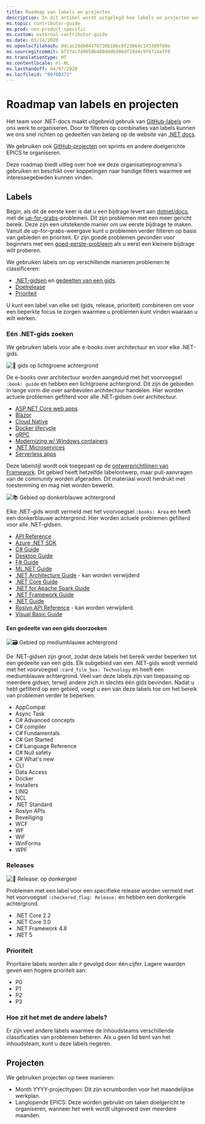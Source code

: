 ```yaml
---
title: Roadmap van labels en projecten
description: In dit artikel wordt uitgelegd hoe labels en projecten worden gebruikt in de dotnet/docs-opslagplaats.
ms.topic: contributor-guide
ms.prod: non-product-specific
ms.custom: external-contributor-guide
ms.date: 03/24/2020
ms.openlocfilehash: 0dcac28db04378730b186c0f23064c1433d9f80e
ms.sourcegitcommit: bf2f4c7d9050b480d4db306df19d4c9f8714eff0
ms.translationtype: HT
ms.contentlocale: nl-NL
ms.lasthandoff: 04/07/2020
ms.locfileid: "80760371"
---
```

# <a name="labels-and-projects-roadmap"></a>Roadmap van labels en projecten

Het team voor .NET-docs maakt uitgebreid gebruik van [GitHub-labels](https://github.com/dotnet/docs/labels) om ons werk te organiseren. Door te filteren op combinaties van labels kunnen we ons snel richten op gedeelten van belang op de website van [.NET docs](https://docs.microsoft.com/dotnet).

We gebruiken ook [GitHub-projecten](https://github.com/dotnet/docs/projects) om sprints en andere doelgerichte EPICS te organiseren.

Deze roadmap biedt uitleg over hoe we deze organisatieprogramma's gebruiken en beschikt over koppelingen naar handige filters waarmee we interessegebieden kunnen vinden.

## <a name="labels"></a>Labels

Begin, als dit de eerste keer is dat u een bijdrage levert aan [dotnet/docs](https://github.com/dotnet/docs), met de [up-for-grabs](https://github.com/dotnet/docs/labels/up-for-grabs)-problemen. Dit zijn problemen met een meer gericht bereik. Deze zijn een uitstekende manier om uw eerste bijdrage te maken. Vanuit de up-for-grabs-weergave kunt u problemen verder filteren op basis van gebieden en prioriteit. Er zijn goede problemen gevonden voor beginners met een [goed-eerste-probleem](https://github.com/dotnet/docs/labels/good-first-issue) als u eerst een kleinere bijdrage wilt proberen.

We gebruiken labels om op verschillende manieren problemen te classificeren:

- [.NET-gidsen](#find-a-single-net-guide) en [gedeelten van een gids](#search-one-section-of-a-guide).
- [Doelrelease](#releases)
- [Prioriteit](#priority)

U kunt een label van elke set (gids, release, prioriteit) combineren om voor een beperkte focus te zorgen waarmee u problemen kunt vinden waaraan u wilt werken.

### <a name="find-a-single-net-guide"></a>Eén .NET-gids zoeken

We gebruiken labels voor alle e-books over architectuur en voor elke .NET-gids.

![:book: gids op lichtgroene achtergrond](./media/labels-projects/guide.png "Voorvoegsel voor labels voor architectuurgidsen")

De e-books over architectuur worden aangeduid met het voorvoegsel `:book: guide` en hebben een lichtgroene achtergrond. Dit zijn de gebieden in lange vorm die over aanbevolen architectuur handelen. Hier worden actuele problemen gefilterd voor alle .NET-gidsen over architectuur.

- [ASP.NET Core web apps](https://github.com/dotnet/docs/labels/%3Abook%3A%20guide%20-%20ASP.NET%20Core%20web%20apps)
- [Blazor](https://github.com/dotnet/docs/labels/%3Abook%3A%20guide%20-%20Blazor)
- [Cloud Native](https://github.com/dotnet/docs/labels/%3Abook%3A%20guide%20-%20Cloud%20Native)
- [Docker lifecycle](https://github.com/dotnet/docs/labels/%3Abook%3A%20guide%20-%20Docker%20lifecycle)
- [gRPC](https://github.com/dotnet/docs/labels/%3Abook%3A%20guide%20-%20gRPC)
- [Modernizing w/ Windows containers](https://github.com/dotnet/docs/labels/%3Abook%3A%20guide%20-%20Modernizing%20w%2F%20Windows%20containers)
- [.NET Microservices](https://github.com/dotnet/docs/labels/%3Abook%3A%20guide%20-%20.NET%20Microservices)
- [Serverless apps](https://github.com/dotnet/docs/labels/%3Abook%3A%20guide%20-%20Serverless%20apps)

Deze labelstijl wordt ook toegepast op de [ontwerprichtlijnen van Framework](https://github.com/dotnet/docs/labels/%3Abook%3A%20guide%20-%20Framework%20Design%20Guidelines). Dit gebied heeft hetzelfde labelontwerp, maar pull-aanvragen van de community worden afgeraden. Dit materiaal wordt herdrukt met toestemming en mag niet worden bewerkt.

![:books: Gebied op donkerblauwe achtergrond](./media/labels-projects/area.png "Voorvoegsel voor labels voor gebieden van .NET-gidsen")

Elke .NET-gids wordt vermeld met het voorvoegsel `:books: Area` en heeft een donkerblauwe achtergrond. Hier worden actuele problemen gefilterd voor alle .NET-gidsen.

- [API Reference](https://github.com/dotnet/docs/labels/%3Abooks%3A%20Area%20-%20API%20Reference)
- [Azure .NET SDK](https://github.com/dotnet/docs/labels/%3Abooks%3A%20Area%20-%20Azure%20.NET%20SDk)
- [C# Guide](https://github.com/dotnet/docs/labels/%3Abooks%3A%20Area%20-%20C%23%20Guide)
- [Desktop Guide](https://github.com/dotnet/docs/labels/%3Abooks%3A%20Area%20-%20Desktop%20Guide)
- [F# Guide](https://github.com/dotnet/docs/labels/%3Abooks%3A%20Area%20-%20F%23%20Guide)
- [ML.NET Guide](https://github.com/dotnet/docs/labels/%3Abooks%3A%20Area%20-%20ML.NET%20Guide)
- [.NET Architecture Guide](https://github.com/dotnet/docs/labels/%3Abooks%3A%20Area%20-%20.NET%20Architecture%20Guide) - kan worden verwijderd
- [.NET Core Guide](https://github.com/dotnet/docs/labels/%3Abooks%3A%20Area%20-%20.NET%20Core%20Guide)
- [.NET for Apache Spark Guide](https://github.com/dotnet/docs/labels/%3Abooks%3A%20Area%20-%20.NET%20for%20Apache%20Spark%20Guide)
- [.NET Framework Guide](https://github.com/dotnet/docs/labels/%3Abooks%3A%20Area%20-%20.NET%20Framework%20Guide)
- [.NET Guide](https://github.com/dotnet/docs/labels/%3Abooks%3A%20Area%20-%20.NET%20Guide)
- [Roslyn API Reference](https://github.com/dotnet/docs/labels/%3Abooks%3A%20Area%20-%20Roslyn%20API%20Reference) - kan worden verwijderd.
- [Visual Basic Guide](https://github.com/dotnet/docs/labels/%3Abooks%3A%20Area%20-%20Visual%20Basic%20Guide)

#### <a name="search-one-section-of-a-guide"></a>Een gedeelte van een gids doorzoeken

![:card_file_box: Gebied op mediumblauwe achtergrond](./media/labels-projects/technology.png "Voorvoegsel voor labels voor subgebieden van .NET-gidsen")

De .NET-gidsen zijn groot, zodat deze labels het bereik verder beperken tot een gedeelte van een gids. Elk subgebied van een .NET-gids wordt vermeld met het voorvoegsel `:card_file_box: Technology` en heeft een mediumblauwe achtergrond. Veel van deze labels zijn van toepassing op meerdere gidsen, terwijl andere zich in slechts één gids bevinden. Nadat u hebt gefilterd op een gebied, voegt u een van deze labels toe om het bereik van problemen verder te beperken.

- AppCompat
- Async Task
- C# Advanced concepts
- C# compiler
- C# Fundamentals
- C# Get Started
- C# Language Reference
- C# Null safety
- C# What's new
- CLI
- Data Access
- Docker
- Installers
- LINQ
- NCL
- .NET Standard
- Roslyn APIs
- Beveiliging
- WCF
- WF
- WIF
- WinForms
- WPF

### <a name="releases"></a>Releases

![:checkered_flag: Release: op donkergeel](./media/labels-projects/release.png "Voorvoegsel voor releaselabels")

Problemen met een label voor een specifieke release worden vermeld met het voorvoegsel `:checkered_flag: Release:` en hebben een donkergele achtergrond.

- .NET Core 2.2
- .NET Core 3.0
- .NET Framework 4.8
- .NET 5

### <a name="priority"></a>Prioriteit

Prioritaire labels worden alle `P` gevolgd door één cijfer. Lagere waarden geven een hogere prioriteit aan:

- P0
- P1
- P2
- P3

### <a name="what-about-the-other-labels"></a>Hoe zit het met de andere labels?

Er zijn veel andere labels waarmee de inhoudsteams verschillende classificaties van problemen beheren. Als u geen lid bent van het inhoudsteam, kunt u deze labels negeren.

## <a name="projects"></a>Projecten

We gebruiken projecten op twee manieren:

- Month YYYY-projecttypen: Dit zijn scrumborden voor het maandelijkse werkplan.
- Langlopende EPICS: Deze worden gebruikt om taken doelgericht te organiseren, wanneer het werk wordt uitgevoerd over meerdere maanden.
